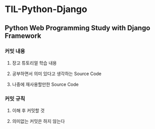 TIL-Python-Django
=================

Python Web Programming Study with Django Framework
--------------------------------------------------

### 커밋 내용

1. 장고 튜토리얼 학습 내용

2. 공부하면서 의미 있다고 생각하는 Source Code

3. 나중에 재사용할만한 Source Code

### 커밋 규칙

1. 이해 후 커밋할 것

2. 의미없는 커밋은 하지 않는다
